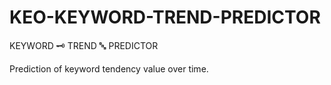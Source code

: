 # KEO-KEYWORD-TREND-PREDICTOR
KEYWORD 🗝 TREND 🔤 PREDICTOR

Prediction of keyword tendency value over time.
